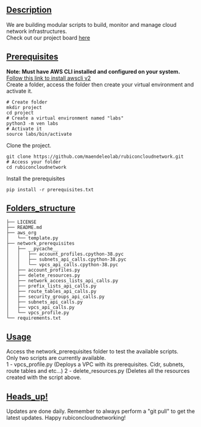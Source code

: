 

## [Description](#Description)

We are building modular scripts to build, monitor and manage cloud network infrastructures.<br>
Check out our project board [here](https://github.com/users/maendeleolab/projects/3/views/1?pane=info)

## [Prerequisites](#Prerequisites)

**Note: Must have AWS CLI installed and configured on your system.**<br>
[Follow this link to install awscli v2](https://docs.aws.amazon.com/cli/latest/userguide/getting-started-install.html) <br>
Create a folder, access the folder then create your virtual environment and activate it.
```
# Create folder
mkdir project
cd project
# Create a virtual environment named "labs"
python3 -m ven labs
# Activate it
source labs/bin/activate
```

Clone the project.
```
git clone https://github.com/maendeleolab/rubiconcloudnetwork.git
# Access your folder
cd rubiconcloudnetwork
```

Install the prerequisites
```
pip install -r prerequisites.txt
```

## [Folders_structure](#Folders_structure)

```
├── LICENSE
├── README.md
├── aws_org
│   └── template.py
├── network_prerequisites
│   ├── __pycache__
│   │   ├── account_profiles.cpython-38.pyc
│   │   ├── subnets_api_calls.cpython-38.pyc
│   │   └── vpcs_api_calls.cpython-38.pyc
│   ├── account_profiles.py
│   ├── delete_resources.py
│   ├── network_access_lists_api_calls.py
│   ├── prefix_lists_api_calls.py
│   ├── route_tables_api_calls.py
│   ├── security_groups_api_calls.py
│   ├── subnets_api_calls.py
│   ├── vpcs_api_calls.py
│   └── vpcs_profile.py
└── requirements.txt
```

## [Usage](#Usage)

Access the network_prerequisites folder to test the available scripts.<br>
Only two scripts are currently available.<br>
1 - vpcs_profile.py (Deploys a VPC with its prerequisites. Cidr, subnets, route tables and etc...)
2 - delete_resources.py (Deletes all the resources created with the script above.

## [Heads_up!](#Heads_up!)
Updates are done daily. Remember to always perform a "git pull" to get the latest updates. 
Happy rubiconcloudnetworking! 



